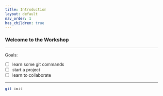```yaml
---
title: Introduction
layout: default
nav_order: 1
has_children: true
---
```


### Welcome to the Workshop

---

Goals:
- [ ] learn some git commands
- [ ] start a project
- [ ] learn to collaborate

---

```bash
git init
```